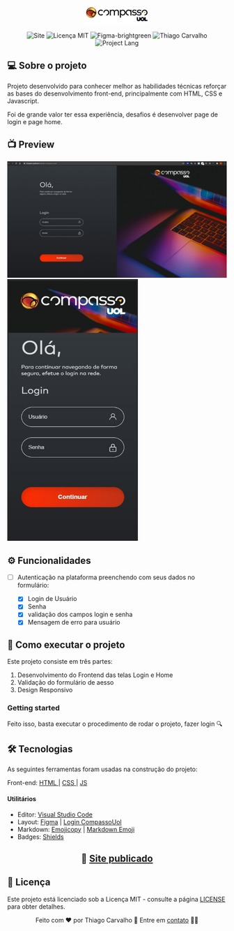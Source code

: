<p align="center"><img src="https://github.com/thiagotcs/desafio-compasso-uol/blob/master/assets/images/png/logo-compasso-home.png"></p>

<p align = "center">
    <img src = "https://img.shields.io/badge/Site-CompassoUol-red" alt= "Site">
    <img src = "https://img.shields.io/badge/License-MIT-blue.svg" alt = "Licença MIT">
    <img src = "https://img.shields.io/badge/Layout%20preview-Figma-brightgreen" alt = "Figma-brightgreen">
    <img src = "https://img.shields.io/badge/Made%20by-Thiago%20Carvalho-orange" alt = "Thiago Carvalho">
       <img src = "https://img.shields.io/badge/Project%20Lang-Portugueses%20BR-green" alt = "Project Lang">


  </a>
</p>

## :computer: Sobre o projeto

Projeto desenvolvido para conhecer melhor as habilidades técnicas reforçar as bases do desenvolvimento front-end, principalmente com HTML, CSS e Javascript.

Foi de grande valor ter essa experiência, desafios é desenvolver page de login e page home.

## 📺 Preview

<img src="https://github.com/thiagotcs/desafio-compasso-uol/blob/master/assets/images/print-login-desk.jpeg"> <img src="https://github.com/thiagotcs/desafio-compasso-uol/blob/master/assets/images/print-login-mobile.jpeg"  width="300" height="600">

## ⚙️ Funcionalidades

- [ ] Autenticação na plataforma preenchendo com seus dados no formulário:

  - [x] Login de Usuário
  - [x] Senha
  - [x] validação dos campos login e senha
  - [x] Mensagem de erro para usuário

## 🚀 Como executar o projeto

<p>
Este projeto consiste em três partes:
</p>

1. Desenvolvimento do Frontend das telas Login e Home
2. Validação do formulário de aesso
3. Design Responsivo

### Getting started

<p>
Feito isso, basta executar o procedimento de rodar o projeto, fazer login 🔍
</p>

## 🛠 Tecnologias

<p>
As seguintes ferramentas foram usadas na construção do projeto:
</p>
<p>
Front-end: <a href="https://developer.mozilla.org/pt-BR/docs/Web/HTML"> HTML </a> | <a href="https://developer.mozilla.org/pt-BR/docs/Web/CSS"> CSS </a> | <a href="https://developer.mozilla.org/pt-BR/docs/Web/JavaScript"> JS </a>
</p>

#### Utilitários

- Editor: <a href="https://code.visualstudio.com/">Visual Studio Code</a>
- Layout: <a href="https://www.figma.com/">Figma<a/> | <a href="https://www.figma.com/file/D9NUCsGJ1gCvmL0ZUnb7SJ/keepalive?node-id=0%3A1">Login CompassoUol</a>
- Markdown: <a href="https://www.emojicopy.com/">Emojicopy</a> | <a href="https://gist.github.com/rxaviers/7360908">Markdown Emoji</a>
- Badges: <a href="https://shields.io/">Shields</a>

## <p align = "center"> 🚀 <a href="https://thiagotcs.github.io/desafio-compasso-uol/" target="_blank">Site publicado</a></p>

## 📝 Licença

Este projeto está licenciado sob a Licença MIT - consulte a página [LICENSE](https://opensource.org/licenses/MIT) para obter detalhes.

<p align = "center">
Feito com ❤️ por Thiago Carvalho 👋 Entre em <a href="https://www.linkedin.com/in/thiagocarvalhofrontend/">contato</a> 👨‍💻
</p>
